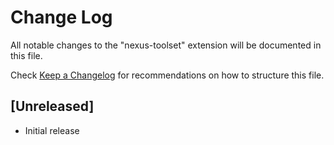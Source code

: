 # Change Log

All notable changes to the "nexus-toolset" extension will be documented in this file.

Check [Keep a Changelog](http://keepachangelog.com/) for recommendations on how to structure this file.

## [Unreleased]

- Initial release